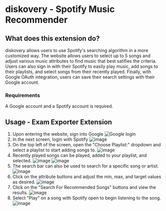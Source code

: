 # diskovery - Spotify Music Recommender

## What does this extension do?

diskovery allows users to use Spotify's searching algorithm in a more customized way. The website allows users to select up to 5 songs and adjust various music attributes to find music that best satifies the criteria. Users can also sign in with their Spotify to easily play music, add songs to their playlists, 
and select songs from their recently played. Finally, with Google OAuth integration, users can save their search settings with their Google account.

### Requirements

A Google account and a Spotify account is required. 

## Usage - Exam Exporter Extension 

1. Upon entering the website, sign into Google ![Google login](https://github.com/user-attachments/assets/fed77a0f-e219-47e8-a4be-cf3f3fa55d73)
2. In the next screen, login with Spotify ![image](https://github.com/user-attachments/assets/6a24d769-0fce-4499-b850-aa61a49060d8)
3. On the top left of the screen, open the "Choose Playlist:" dropdown and select a playlist to start adding songs to. ![image](https://github.com/user-attachments/assets/59fab65e-0e02-4026-810a-23797937cc59)
4. Recently played songs can be played, added to your playlist, and selected. ![image](https://github.com/user-attachments/assets/f711c5d7-f9aa-45ba-bbab-8fe3c8ccb004) ![image](https://github.com/user-attachments/assets/227a6f3b-a90e-4c5a-a798-56a621f90c72)
5. The search bar can also be used to search for a specific song or artist. ![image](https://github.com/user-attachments/assets/6a9d3ab7-ed17-4bf5-af48-e2ba2760f35c)
6. Click on the attribute buttons and adjust the min, max, and target values as desired. ![image](https://github.com/user-attachments/assets/796cc6c0-b3bb-4572-8abb-5c151857c903)
7. Click on the "Search For Recommended Songs" buttons and view the results. ![image](https://github.com/user-attachments/assets/d4d33f6a-e80e-4076-ad14-eb63f00fcfbd)
8. Select "Play" on a song with Spotify open to begin listening to the song. ![image](https://github.com/user-attachments/assets/2312ac02-ede0-45b4-83ae-708d0cb14f87)








